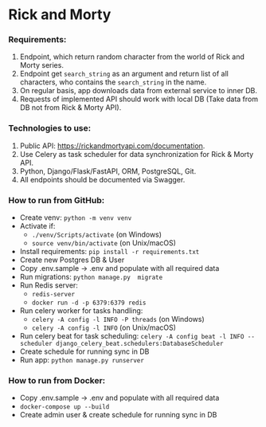 # Rick and Morty

### Requirements:

1. Endpoint, which return random character from the world of Rick and Morty series.
2. Endpoint get `search_string` as an argument and return list of all characters,
   who contains the `search_string` in the name.
3. On regular basis, app downloads data from external service to inner DB.
4. Requests of implemented API should work with local DB
   (Take data from DB not from Rick & Morty API).

### Technologies to use:

1. Public API: https://rickandmortyapi.com/documentation.
2. Use Celery as task scheduler for data synchronization for Rick & Morty API.
3. Python, Django/Flask/FastAPI, ORM, PostgreSQL, Git.
4. All endpoints should be documented via Swagger.

### How to run from GitHub:

- Create venv: `python -m venv venv`
- Activate if:
  - `./venv/Scripts/activate` (on Windows)
  - `source venv/bin/activate` (on Unix/macOS)
- Install requirements: `pip install -r requirements.txt`
- Create new Postgres DB & User
- Copy .env.sample -> .env and populate with all required data
- Run migrations: `python manage.py  migrate`
- Run Redis server:
  - `redis-server`
  - `docker run -d -p 6379:6379 redis`
- Run celery worker for tasks handling:
    - `celery -A config -l INFO -P threads` (on Windows)
    - `celery -A config -l INFO` (on Unix/macOS)
- Run celery beat for task
  scheduling: `celery -A config beat -l INFO --scheduler django_celery_beat.schedulers:DatabaseScheduler`
- Create schedule for running sync in DB
- Run app: `python manage.py runserver`


### How to run from Docker:

- Copy .env.sample -> .env and populate with all required data
- `docker-compose up --build`
- Create admin user & create schedule for running sync in DB
